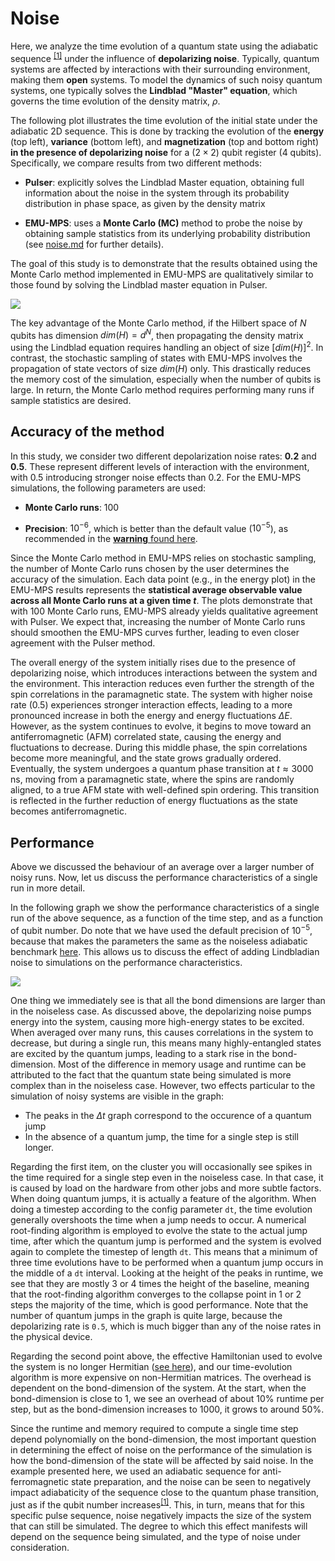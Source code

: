 # Noise

Here, we analyze the time evolution of a quantum state using the adiabatic sequence <sup>[[1]](./index.md#sequences-used)</sup> under the influence of **depolarizing noise**. Typically, quantum systems are affected by interactions with their surrounding environment, making them **open** systems. To model the dynamics of such noisy quantum systems, one typically solves the **Lindblad "Master" equation**, which governs the time evolution of the density matrix, $\rho$.

The following plot illustrates the time evolution of the initial state under the adiabatic $2\text{D}$ sequence. This is done by tracking the evolution of the **energy** (top left), **variance** (bottom left), and **magnetization** (top and bottom right) **in the presence of depolarizing noise** for a $(2\times2)$ qubit register ($4$ qubits). Specifically, we compare results from two different methods:

- **Pulser**: explicitly solves the Lindblad Master equation, obtaining full information about the noise in the system through its probability distribution in phase space, as given by the density matrix

- **EMU-MPS**: uses a **Monte Carlo (MC)** method to probe the noise by obtaining sample statistics from its underlying probability distribution (see [noise.md](../advanced/noise.md) for further details).

The goal of this study is to demonstrate that the results obtained using the Monte Carlo method implemented in EMU-MPS are qualitatively similar to those found by solving the Lindblad master equation in Pulser.

<img src="../benchmark_plots/afm_state_fidelity_with_noise.png">

The key advantage of the Monte Carlo method, if the Hilbert space of $N$ qubits has dimension $dim(H) = d^N$​, then propagating the density matrix using the Lindblad equation requires handling an object of size $[dim(H)]^2$​. In contrast, the stochastic sampling of states with EMU-MPS involves the propagation of state vectors of size $dim(H)$ only. This drastically reduces the memory cost of the simulation, especially when the number of qubits is large. In return, the Monte Carlo method requires performing many runs if sample statistics are desired.

## Accuracy of the method

In this study, we consider two different depolarization noise rates: **$0.2$** and **$0.5$**. These represent different levels of interaction with the environment, with $0.5$ introducing stronger noise effects than $0.2$. For the EMU-MPS simulations, the following parameters are used:

- **Monte Carlo runs**: 100

- **Precision**: $10^{-6}$, which is better than the default value ($10^{-5}$), as recommended in the [**warning** found here](../advanced/noise.md).

Since the Monte Carlo method in EMU-MPS relies on stochastic sampling, the number of Monte Carlo runs chosen by the user determines the accuracy of the simulation. Each data point (e.g., in the energy plot) in the EMU-MPS results represents the **statistical average observable value across all Monte Carlo runs at a given time $t$**. The plots demonstrate that with $100$ Monte Carlo runs, EMU-MPS already yields qualitative agreement with Pulser. We expect that, increasing the number of Monte Carlo runs should smoothen the EMU-MPS curves further, leading to even closer agreement with the Pulser method.

The overall energy of the system initially rises due to the presence of depolarizing noise, which introduces interactions between the system and the environment. This interaction reduces even further the strength of the spin correlations in the paramagnetic state. The system with higher noise rate ($0.5$) experiences stronger interaction effects, leading to a more pronounced increase in both the energy and energy fluctuations $\Delta E$. However, as the system continues to evolve, it begins to move toward an antiferromagnetic (AFM) correlated state, causing the energy and fluctuations to decrease. During this middle phase, the spin correlations become more meaningful, and the state grows gradually ordered. Eventually, the system undergoes a quantum phase transition at $t \approx 3000$ ns, moving from a paramagnetic state, where the spins are randomly aligned, to a true AFM state with well-defined spin ordering. This transition is reflected in the further reduction of energy fluctuations as the state becomes antiferromagnetic.

## Performance

Above we discussed the behaviour of an average over a larger number of noisy runs. Now, let us discuss the performance characteristics of a single run in more detail.

In the following graph we show the performance characteristics of a single run of the above sequence, as a function of the time step, and as a function of qubit number. Do note that we have used the default precision of $10^{-5}$, because that makes the parameters the same as the noiseless adiabatic benchmark [here](./performance.md#adiabatic-sequence). This allows us to discuss the effect of adding Lindbladian noise to simulations on the performance characteristics.

<img src="../benchmark_plots/afm_state_gpu_with_noise.png">

One thing we immediately see is that all the bond dimensions are larger than in the noiseless case. As discussed above, the depolarizing noise pumps energy into the system, causing more high-energy states to be excited. When averaged over many runs, this causes correlations in the system to decrease, but during a single run, this means many highly-entangled states are excited by the quantum jumps, leading to a stark rise in the bond-dimension. Most of the difference in memory usage and runtime can be attributed to the fact that the quantum state being simulated is more complex than in the noiseless case. However, two effects particular to the simulation of noisy systems are visible in the graph:

- The peaks in the $\Delta t$ graph correspond to the occurence of a quantum jump
- In the absence of a quantum jump, the time for a single step is still longer.

Regarding the first item, on the cluster you will occasionally see spikes in the time required for a single step even in the noiseless case. In that case, it is caused by load on the hardware from other jobs and more subtle factors. When doing quantum jumps, it is actually a feature of the algorithm. When doing a timestep according to the config parameter `dt`, the time evolution generally overshoots the time when a jump needs to occur. A numerical root-finding algorithm is employed to evolve the state to the actual jump time, after which the quantum jump is performed and the system is evolved again to complete the timestep of length `dt`. This means that a minimum of three time evolutions have to be performed when a quantum jump occurs in the middle of a `dt` interval. Looking at the height of the peaks in runtime, we see that they are mostly 3 or 4 times the height of the baseline, meaning that the root-finding algorithm converges to the collapse point in 1 or 2 steps the majority of the time, which is good performance. Note that the number of quantum jumps in the graph is quite large, because the depolarizing rate is `0.5`, which is much bigger than any of the noise rates in the physical device.

Regarding the second point above, the effective Hamiltonian used to evolve the system is no longer Hermitian ([see here](../advanced/noise.md)), and our time-evolution algorithm is more expensive on non-Hermitian matrices. The overhead is dependent on the bond-dimension of the system. At the start, when the bond-dimension is close to 1, we see an overhead of about 10% runtime per step, but as the bond-dimension increases to 1000, it grows to around 50%.

Since the runtime and memory required to compute a single time step depend polynomially on the bond-dimension, the most important question in determining the effect of noise on the performance of the simulation is how the bond-dimension of the state will be affected by said noise. In the example presented here, we used an adiabatic sequence for anti-ferromagnetic state preparation, and the noise can be seen to negatively impact adiabaticity of the sequence close to the quantum phase transition, just as if the qubit number increases<sup>[[1]](../advanced/convergence/index.md)</sup>. This, in turn, means that for this specific pulse sequence, noise negatively impacts the size of the system that can still be simulated. The degree to which this effect manifests will depend on the sequence being simulated, and the type of noise under consideration.
